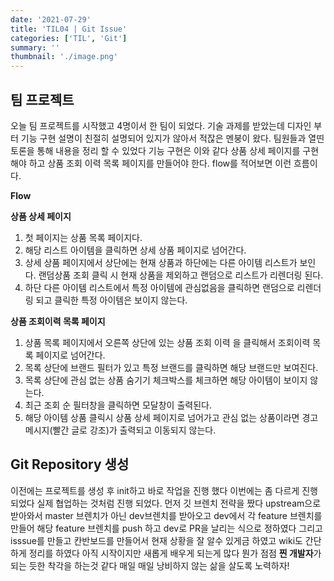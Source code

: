 ```yaml
---
date: '2021-07-29'
title: 'TIL04 | Git Issue'
categories: ['TIL', 'Git']
summary: ''
thumbnail: './image.png'
---
```


## 팀 프로젝트

오늘 팀 프로젝트를 시작했고 4명이서 한 팀이 되었다. 기술 과제를 받았는데 디자인 부터 기능 구현 설명이 친절히 설명되어 있지가 않아서 적잖은 멘붕이 왔다. 팀원들과 열띤 토론을 통해 내용을 정리 할 수 있었다 기능 구현은 이와 같다 상품 상세 페이지를 구현해야 하고 상품 조회 이력 목록 페이지를 만들어야 한다. flow를 적어보면 이런 흐름이다.

**Flow**

**상품 상세 페이지**

1. 첫 페이지는 상품 목록 페이지다.
2. 해당 리스트 아이템을 클릭하면 상세 상품 페이지로 넘어간다.
3. 상세 상품 페이지에서 상단에는 현재 상품과 하단에는 다른 아이템 리스트가 보인다. 랜덤상품 조회 클릭 시 현재 상품을 제외하고 랜덤으로 리스트가 리렌더링 된다.
4. 하단 다른 아이템 리스트에서 특정 아이템에 관심없음을 클릭하면 랜덤으로 리렌더링 되고 클릭한 특정 아이템은 보이지 않는다.

**상품 조회이력 목록 페이지**

1. 상품 목록 페이지에서 오른쪽 상단에 있는 상품 조회 이력 을 클릭해서 조회이력 목록 페이지로 넘어간다.
2. 목록 상단에 브랜드 필터가 있고 특정 브랜드를 클릭하면 해당 브랜드만 보여진다.
3. 목록 상단에 관심 없는 상품 숨기기 체크박스를 체크하면 해당 아이템이 보이지 않는다.
4. 최근 조회 순 필터창을 클릭하면 모달창이 출력된다.
5. 해당 아이템 상품 클릭시 상품 상세 페이지로 넘어가고 관심 없는 상품이라면 경고메시지(빨간 글로 강조)가 출력되고 이동되지 않는다.

## Git Repository 생성

이전에는 프로젝트를 생성 후 init하고 바로 작업을 진행 했다 이번에는 좀 다르게 진행되었다 실제 협업하는 것처럼 진행 되었다. 먼저 깃 브렌치 전략을 짰다 upstream으로 받아와서 master 브렌치가 아닌 dev브렌치를 받아오고 dev에서 각 feature 브렌치를 만들어 해당 feature 브렌치를 push 하고 dev로 PR을 날리는 식으로 정하였다 그리고 isssue를 만들고 칸반보드를 만들어서 현재 상황을 잘 알수 있게금 하였고 wiki도 간단하게 정리를 하였다 아직 시작이지만 새롭게 배우게 되는게 많다 뭔가 점점 **찐 개발자**가 되는 듯한 착각을 하는것 같다 매일 매일 낭비하지 않는 삶을 살도록 노력하자!
